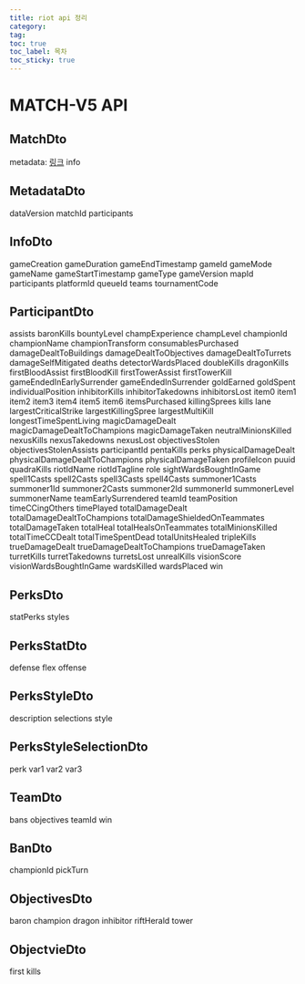 ```yaml
---
title: riot api 정리
category:
tag:
toc: true
toc_label: 목차
toc_sticky: true
---
```


# MATCH-V5 API
## MatchDto
metadata: [링크](#metadatadto)
info
## MetadataDto
dataVersion
matchId
participants
## InfoDto
gameCreation
gameDuration
gameEndTimestamp
gameId
gameMode
gameName
gameStartTimestamp
gameType
gameVersion
mapId
participants
platformId
queueId
teams
tournamentCode
## ParticipantDto
assists
baronKills
bountyLevel
champExperience
champLevel
championId
championName
championTransform
consumablesPurchased
damageDealtToBuildings
damageDealtToObjectives
damageDealtToTurrets
damageSelfMitigated
deaths
detectorWardsPlaced
doubleKills
dragonKills
firstBloodAssist
firstBloodKill
firstTowerAssist
firstTowerKill
gameEndedInEarlySurrender
gameEndedInSurrender
goldEarned
goldSpent
individualPosition
inhibitorKills
inhibitorTakedowns
inhibitorsLost
item0
item1
item2
item3
item4
item5
item6
itemsPurchased
killingSprees
kills
lane
largestCriticalStrike
largestKillingSpree
largestMultiKill
longestTimeSpentLiving
magicDamageDealt
magicDamageDealtToChampions
magicDamageTaken
neutralMinionsKilled
nexusKills
nexusTakedowns
nexusLost
objectivesStolen
objectivesStolenAssists
participantId
pentaKills
perks
physicalDamageDealt
physicalDamageDealtToChampions
physicalDamageTaken
profileIcon
puuid
quadraKills
riotIdName
riotIdTagline
role
sightWardsBoughtInGame
spell1Casts
spell2Casts
spell3Casts
spell4Casts
summoner1Casts
summoner1Id
summoner2Casts
summoner2Id
summonerId
summonerLevel
summonerName
teamEarlySurrendered
teamId
teamPosition
timeCCingOthers
timePlayed
totalDamageDealt
totalDamageDealtToChampions
totalDamageShieldedOnTeammates
totalDamageTaken
totalHeal
totalHealsOnTeammates
totalMinionsKilled
totalTimeCCDealt
totalTimeSpentDead
totalUnitsHealed
tripleKills
trueDamageDealt
trueDamageDealtToChampions
trueDamageTaken
turretKills
turretTakedowns
turretsLost
unrealKills
visionScore
visionWardsBoughtInGame
wardsKilled
wardsPlaced
win
## PerksDto
statPerks
styles
## PerksStatDto
defense
flex
offense
## PerksStyleDto
description
selections
style
## PerksStyleSelectionDto
perk
var1
var2
var3
## TeamDto
bans
objectives
teamId
win
## BanDto
championId
pickTurn
## ObjectivesDto
baron
champion
dragon
inhibitor
riftHerald
tower
## ObjectvieDto
first
kills
